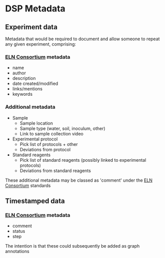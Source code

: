 # DSP Metadata
## Experiment data
Metadata that would be required to document and allow someone to repeat any given experiment, comprising:
### [ELN Consortium](https://github.com/TheELNConsortium/TheELNFileFormat/blob/master/SPECIFICATION.md) metadata
- name
- author
- description
- date created/modified
- links/mentions
- keywords

### Additional metadata
- Sample
  - Sample location
  - Sample type (water, soil, inoculum, other)
  - Link to sample collection video
- Experimental protocol
  - Pick list of protocols + other
  - Deviations from protocol
- Standard reagents
  - Pick list of standard reagents (possibly linked to experimental protocols)
  - Deviations from standard reagents

These additional metadata may be classed as 'comment' under the [ELN Consortium](https://github.com/TheELNConsortium/TheELNFileFormat/blob/master/SPECIFICATION.md) standards

## Timestamped data
### [ELN Consortium](https://github.com/TheELNConsortium/TheELNFileFormat/blob/master/SPECIFICATION.md) metadata
- comment
- status
- step

The intention is that these could subsequently be added as graph annotations
